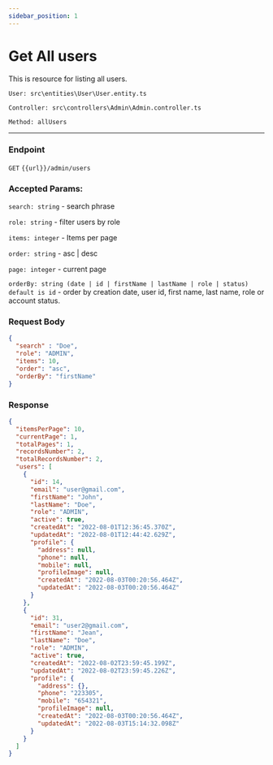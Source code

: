 ```yaml
---
sidebar_position: 1
---
```


# Get All users

This is resource for listing all users.

`User: src\entities\User\User.entity.ts`

`Controller: src\controllers\Admin\Admin.controller.ts`

`Method: allUsers`

---
### Endpoint

`GET` `{{url}}/admin/users`

### Accepted Params:

`search: string` - search phrase

`role: string` - filter users by role

`items: integer` - Items per page

`order: string` - asc | desc

`page: integer` - current page

`orderBy: string (date | id | firstName | lastName | role | status) default is id` - order by creation date, user id, first name, last name, role or account status.

### Request Body

```json
{
  "search" : "Doe",
  "role": "ADMIN",
  "items": 10,
  "order": "asc",
  "orderBy": "firstName"
}
```

### Response
```json
{
  "itemsPerPage": 10,
  "currentPage": 1,
  "totalPages": 1,
  "recordsNumber": 2,
  "totalRecordsNumber": 2,
  "users": [
    {
      "id": 14,
      "email": "user@gmail.com",
      "firstName": "John",
      "lastName": "Doe",
      "role": "ADMIN",
      "active": true,
      "createdAt": "2022-08-01T12:36:45.370Z",
      "updatedAt": "2022-08-01T12:44:42.629Z",
      "profile": {
        "address": null,
        "phone": null,
        "mobile": null,
        "profileImage": null,
        "createdAt": "2022-08-03T00:20:56.464Z",
        "updatedAt": "2022-08-03T00:20:56.464Z"
      }
    },
    {
      "id": 31,
      "email": "user2@gmail.com",
      "firstName": "Jean",
      "lastName": "Doe",
      "role": "ADMIN",
      "active": true,
      "createdAt": "2022-08-02T23:59:45.199Z",
      "updatedAt": "2022-08-02T23:59:45.226Z",
      "profile": {
        "address": {},
        "phone": "223305",
        "mobile": "654321",
        "profileImage": null,
        "createdAt": "2022-08-03T00:20:56.464Z",
        "updatedAt": "2022-08-03T15:14:32.098Z"
      }
    }
  ]
}
```